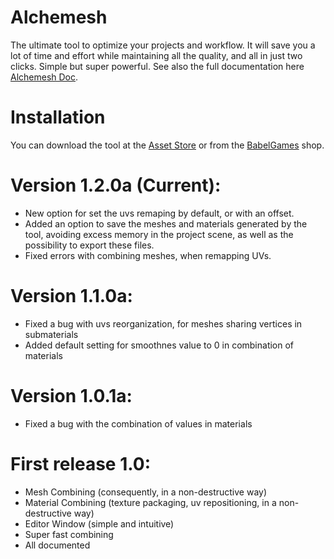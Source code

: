 # Alchemesh
The ultimate tool to optimize your projects and workflow. It will save you a lot of time and effort while maintaining all the quality, and all in just two clicks. Simple but super powerful.
See also the full documentation here [Alchemesh Doc](/AlchemeshDoc.md).

# Installation
You can download the tool at the [Asset Store](https://assetstore.unity.com/publishers/55193) or from the [BabelGames](https://babelgames.es/shop/) shop.

# Version 1.2.0a (Current):
- New option for set the uvs remaping by default, or with an offset.
- Added an option to save the meshes and materials generated by the tool, avoiding excess memory in the project scene, as well as the possibility to export these files.
- Fixed errors with combining meshes, when remapping UVs.

# Version 1.1.0a:
- Fixed a bug with uvs reorganization, for meshes sharing vertices in submaterials
- Added default setting for smoothnes value to 0 in combination of materials

# Version 1.0.1a:
- Fixed a bug with the combination of values in materials

# First release 1.0:
- Mesh Combining (consequently, in a non-destructive way)
- Material Combining (texture packaging, uv repositioning, in a non-destructive way)
- Editor Window (simple and intuitive)
- Super fast combining
- All documented

